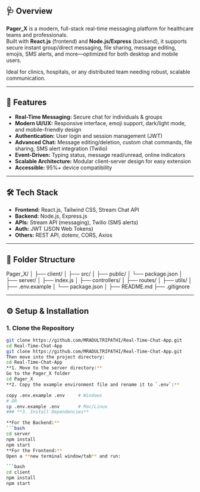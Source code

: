 ## 🩺 Overview

**Pager_X** is a modern, full-stack real-time messaging platform for healthcare teams and professionals.  
Built with **React.js** (frontend) and **Node.js/Express** (backend), it supports secure instant group/direct messaging, file sharing, message editing, emojis, SMS alerts, and more—optimized for both desktop and mobile users.

Ideal for clinics, hospitals, or any distributed team needing robust, scalable communication.

---

## 🚀 Features

- **Real-Time Messaging:** Secure chat for individuals & groups
- **Modern UI/UX:** Responsive interface, emoji support, dark/light mode, and mobile-friendly design
- **Authentication:** User login and session management (JWT)
- **Advanced Chat:** Message editing/deletion, custom chat commands, file sharing, SMS alert integration (Twilio)
- **Event-Driven:** Typing status, message read/unread, online indicators
- **Scalable Architecture:** Modular client-server design for easy extension
- **Accessible:** 95%+ device compatibility

---

## 🛠️ Tech Stack

- **Frontend:** React.js, Tailwind CSS, Stream Chat API
- **Backend:** Node.js, Express.js
- **APIs:** Stream API (messaging), Twilio (SMS alerts)
- **Auth:** JWT (JSON Web Tokens)
- **Others:** REST API, dotenv, CORS, Axios

---

## 📁 Folder Structure

Pager_X/
│
├── client/
│ ├── src/
│ ├── public/
│ └── package.json
│
├── server/
│ ├── index.js
│ ├── controllers/
│ ├── routes/
│ ├── utils/
│ ├── .env.example
│ └── package.json
│
├── README.md
├── .gitignore


---

## ⚙️ Setup & Installation

### 1. **Clone the Repository**
```bash
git clone https://github.com/MRADULTRIPATHI/Real-Time-Chat-App.git
cd Real-Time-Chat-App
git clone https://github.com/MRADULTRIPATHI/Real-Time-Chat-App.git
Then move into the project directory:
cd Real-Time-Chat-App
**1. Move to the server directory:**
Go to the Pager_X folder
cd Pager_X
**2. Copy the example environment file and rename it to `.env`:**

copy .env.example .env     # Windows
# OR
cp .env.example .env       # Mac/Linux
### **3. Install Dependencies**

**For the Backend:**
```bash
cd server
npm install
npm start
**For the Frontend:**  
Open a **new terminal window/tab** and run:

```bash
cd client
npm install
npm start
